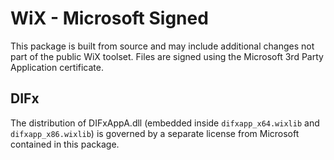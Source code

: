 # WiX - Microsoft Signed

This package is built from source and may include additional changes not part of the public WiX toolset. Files are signed using the Microsoft 3rd Party Application certificate. 

## DIFx

The distribution of DIFxAppA.dll (embedded inside `difxapp_x64.wixlib` and `difxapp_x86.wixlib`) is governed by a separate license from Microsoft contained in this package.
